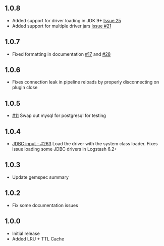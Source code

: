 ## 1.0.8
  - Added support for driver loading in JDK 9+ [Issue 25](https://github.com/logstash-plugins/logstash-filter-jdbc_streaming/issues/25)
  - Added support for multiple driver jars [Issue #21](https://github.com/logstash-plugins/logstash-filter-jdbc_streaming/issues/21)

## 1.0.7
  - Fixed formatting in documentation [#17](https://github.com/logstash-plugins/logstash-filter-jdbc_streaming/pull/17) and [#28](https://github.com/logstash-plugins/logstash-filter-jdbc_streaming/pull/28)

## 1.0.6
  - Fixes connection leak in pipeline reloads by properly disconnecting on plugin close

## 1.0.5
   - [#11](https://github.com/logstash-plugins/logstash-filter-jdbc_streaming/pull/11) Swap out mysql for postgresql for testing

## 1.0.4
   - [JDBC input - #263](https://github.com/logstash-plugins/logstash-input-jdbc/issues/263) Load the driver with the system class loader. Fixes issue loading some JDBC drivers in Logstash 6.2+

## 1.0.3
  - Update gemspec summary

## 1.0.2
  - Fix some documentation issues

## 1.0.0
 - Initial release
 - Added LRU + TTL Cache
